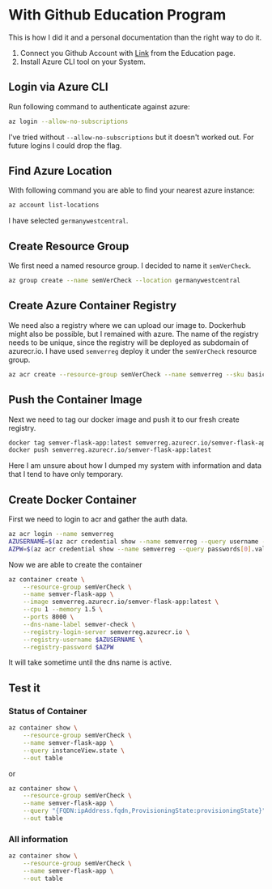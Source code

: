 # With Github Education Program

This is how I did it and a personal documentation than the right way to do it.

1. Connect you Github Account with [Link](https://education.github.com/pack/redeem/microsoft-azure-student) from the Education page.
2. Install Azure CLI tool on your System.

## Login via Azure CLI

Run following command to authenticate against azure:

```bash
az login --allow-no-subscriptions
```

I've tried without `--allow-no-subscriptions` but it doesn't worked out.
For future logins I could drop the flag.

## Find Azure Location

With following command you are able to find your nearest azure instance:

```bash
az account list-locations
```

I have selected `germanywestcentral`.

## Create Resource Group

We first need a named resource group. I decided to name it `semVerCheck`.

```bash
az group create --name semVerCheck --location germanywestcentral
```

## Create Azure Container Registry

We need also a registry where we can upload our image to.
Dockerhub might also be possible, but I remained with azure.
The name of the registry needs to be unique, since the registry will be deployed as subdomain of azurecr.io.
I have used `semverreg` deploy it under the `semVerCheck` resource group.

```bash
az acr create --resource-group semVerCheck --name semverreg --sku basic
```

## Push the Container Image

Next we need to tag our docker image and push it to our fresh create registry.

```bash
docker tag semver-flask-app:latest semverreg.azurecr.io/semver-flask-app:latest
docker push semverreg.azurecr.io/semver-flask-app:latest
```

Here I am unsure about how I dumped my system with information and data that I tend to have only temporary.

## Create Docker Container

First we need to login to acr and gather the auth data.

```bash
az acr login --name semverreg
AZUSERNAME=$(az acr credential show --name semverreg --query username --output tsv)
AZPW=$(az acr credential show --name semverreg --query passwords[0].value --output tsv)
```

Now we are able to create the container

```bash
az container create \
    --resource-group semVerCheck \
    --name semver-flask-app \
    --image semverreg.azurecr.io/semver-flask-app:latest \
    --cpu 1 --memory 1.5 \
    --ports 8000 \
    --dns-name-label semver-check \
    --registry-login-server semverreg.azurecr.io \
    --registry-username $AZUSERNAME \
    --registry-password $AZPW
```

It will take sometime until the dns name is active.

## Test it

### Status of Container

```bash
az container show \
    --resource-group semVerCheck \
    --name semver-flask-app \
    --query instanceView.state \
    --out table
```

or

```bash
az container show \
    --resource-group semVerCheck \
    --name semver-flask-app \
    --query "{FQDN:ipAddress.fqdn,ProvisioningState:provisioningState}" \
    --out table
```

### All information

```bash
az container show \
    --resource-group semVerCheck \
    --name semver-flask-app \
    --out table
```
